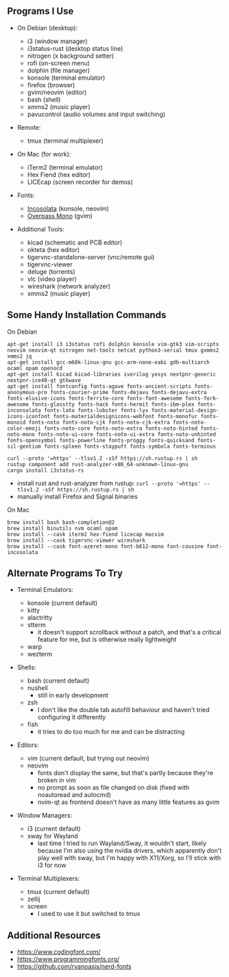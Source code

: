 
Programs I Use
--------------

* On Debian (desktop):
    - i3 (window manager)
    - i3status-rust (desktop status line)
    - nitrogen (x background setter)
    - rofi (on-screen menu)
    - dolphin (file manager)
    - konsole (terminal emulator)
    - firefox (browser)
    - gvim/neovim (editor)
    - bash (shell)
    - xmms2 (music player)
    - pavucontrol (audio volumes and input switching)

* Remote:
    - tmux (terminal multiplexer)

* On Mac (for work):
    - iTerm2 (terminal emulator)
    - Hex Fiend (hex editor)
    - LICEcap (screen recorder for demos)

* Fonts:
    - [Incosolata](https://fonts.google.com/specimen/Inconsolata) (konsole, neovim)
    - [Overpass Mono](https://fonts.google.com/specimen/Overpass+Mono) (gvim)

* Additional Tools:
    - kicad (schematic and PCB editor)
    - okteta (hex editor)
    - tigervnc-standalone-server (vnc/remote gui)
    - tigervnc-viewer
    - deluge (torrents)
    - vlc (video player)
    - wireshark (network analyzer)
    - xmms2 (music player)


Some Handy Installation Commands
--------------------------------

On Debian
```
apt-get install i3 i3status rofi dolphin konsole vim-gtk3 vim-scripts neovim neovim-qt nitrogen net-tools netcat python3-serial tmux gxmms2 xmms2 jq
apt-get install gcc-m68k-linux-gnu gcc-arm-none-eabi gdb-multiarch ocaml opam openocd
apt-get install kicad kicad-libraries iverilog yosys nextpnr-generic nextpnr-ice40-qt gtkwave
apt-get install fontconfig fonts-agave fonts-ancient-scripts fonts-anonymous-pro fonts-courier-prime fonts-dejavu fonts-dejavu-extra fonts-elusive-icons fonts-ferrite-core fonts-font-awesome fonts-fork-awesome fonts-glasstty fonts-hack fonts-hermit fonts-ibm-plex fonts-inconsolata fonts-lato fonts-lobster fonts-lyx fonts-material-design-icons-iconfont fonts-materialdesignicons-webfont fonts-monofur fonts-monoid fonts-noto fonts-noto-cjk fonts-noto-cjk-extra fonts-noto-color-emoji fonts-noto-core fonts-noto-extra fonts-noto-hinted fonts-noto-mono fonts-noto-ui-core fonts-noto-ui-extra fonts-noto-unhinted fonts-opensymbol fonts-powerline fonts-proggy fonts-quicksand fonts-sil-gentium fonts-spleen fonts-staypuft fonts-symbola fonts-terminus

curl --proto '=https' --tlsv1.2 -sSf https://sh.rustup.rs | sh
rustup component add rust-analyzer-x86_64-unknown-linux-gnu
cargo install i3status-rs
```
- install rust and rust-analyzer from rustup: `curl --proto '=https' --tlsv1.2 -sSf https://sh.rustup.rs | sh`
- manually install Firefox and Signal binaries

On Mac
```
brew install bash bash-completion@2
brew install binutils nvm ocaml opam
brew install --cask iterm2 hex-fiend licecap macvim
brew install --cask tigervnc-viewer wireshark
brew install --cask font-azeret-mono font-b612-mono font-cousine font-incosolata
```


Alternate Programs To Try
-------------------------

* Terminal Emulators:
    - konsole (current default)
    - kitty
    - alactritty
    - stterm
        * it doesn't support scrollback without a patch, and that's a critical feature for me, but is otherwise really lightweight
    - warp
    - wezterm

* Shells:
    - bash (current default)
    - nushell
        * still in early development
    - zsh
        * I don't like the double tab autofill behaviour and haven't tried configuring it differently
    - fish
        * it tries to do too much for me and can be distracting

* Editors:
    - vim (current default, but trying out neovim)
    - neovim
        * fonts don't display the same, but that's partly because they're broken in vim
        * no prompt as soon as file changed on disk (fixed with noautoread and autocmd)
        * nvim-qt as frontend doesn't have as many little features as gvim

* Window Managers:
    - i3 (current default)
    - sway for Wayland
        * last time I tried to run Wayland/Sway, it wouldn't start, likely because I'm also using the nvidia drivers,
          which apparently don't play well with sway, but I'm happy with X11/Xorg, so I'll stick with i3 for now

* Terminal Multiplexers:
    - tmux (current default)
    - zellij
    - screen
        * I used to use it but switched to tmux


Additional Resources
--------------------

- https://www.codingfont.com/
- https://www.programmingfonts.org/
- https://github.com/ryanoasis/nerd-fonts

